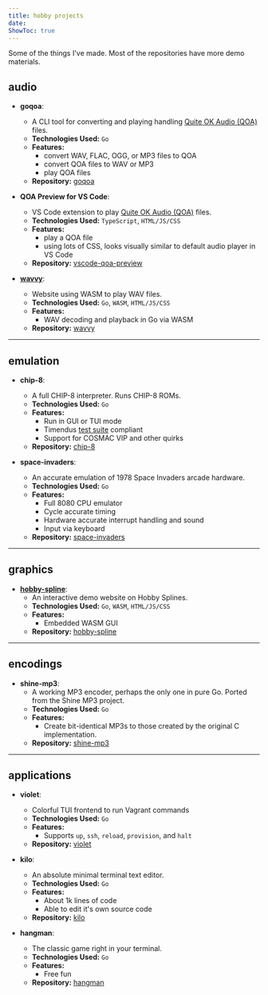 ```yaml
---
title: hobby projects
date:
ShowToc: true
---
```

Some of the things I've made. Most of the repositories have more demo materials.

## audio
- **goqoa**:
  - A CLI tool for converting and playing handling [Quite OK Audio (QOA)](https://qoaformat.org/) files.
  - **Technologies Used:** `Go`
  - **Features:**
    - convert WAV, FLAC, OGG, or MP3 files to QOA
    - convert QOA files to WAV or MP3
    - play QOA files
  - **Repository:** [goqoa](https://github.com/braheezy/goqoa)

- **QOA Preview for VS Code**:
  - VS Code extension to play [Quite OK Audio (QOA)](https://qoaformat.org/) files.
  - **Technologies Used:** `TypeScript`, `HTML/JS/CSS`
  - **Features:**
    - play a QOA file
    - using lots of CSS, looks visually similar to default audio player in VS Code
  - **Repository:** [vscode-qoa-preview](https://github.com/braheezy/vscode-qoa-preview)

- [**wavvy**](https://wavvy.braheezy.net/):
  - Website using WASM to play WAV files.
  - **Technologies Used:** `Go`, `WASM`, `HTML/JS/CSS`
  - **Features:**
    - WAV decoding and playback in Go via WASM
  - **Repository:** [wavvy](https://github.com/braheezy/wavvy)

---

## emulation

- **chip-8**:
  - A full CHIP-8 interpreter. Runs CHIP-8 ROMs.
  - **Technologies Used:** `Go`
  - **Features:**
    - Run in GUI or TUI mode
    - Timendus [test suite](https://github.com/Timendus/chip8-test-suite) compliant
    - Support for COSMAC VIP and other quirks
  - **Repository:** [chip-8](https://github.com/braheezy/chip-8)

- **space-invaders**:
  - An accurate emulation of 1978 Space Invaders arcade hardware.
  - **Technologies Used:** `Go`
  - **Features:**
    - Full 8080 CPU emulator
    - Cycle accurate timing
    - Hardware accurate interrupt handling and sound
    - Input via keyboard
  - **Repository:** [space-invaders](https://github.com/braheezy/space-invaders)

---

## graphics

- [**hobby-spline**](https://hobby-spline.braheezy.net/):
  - An interactive demo website on Hobby Splines.
  - **Technologies Used:** `Go`, `WASM`, `HTML/JS/CSS`
  - **Features:**
    - Embedded WASM GUI
  - **Repository:** [hobby-spline](https://github.com/braheezy/hobby-spline)

---

## encodings

- **shine-mp3**:
  - A working MP3 encoder, perhaps the only one in pure Go. Ported from the Shine MP3 project.
  - **Technologies Used:** `Go`
  - **Features:**
    - Create bit-identical MP3s to those created by the original C implementation.
  - **Repository:** [shine-mp3](https://github.com/braheezy/shine-mp3)

---

## applications

- **violet**:
  - Colorful TUI frontend to run Vagrant commands
  - **Technologies Used:** `Go`
  - **Features:**
    - Supports `up`, `ssh`, `reload`, `provision`, and `halt`
  - **Repository:** [violet](https://github.com/braheezy/violet)

- **kilo**:
  - An absolute minimal terminal text editor.
  - **Technologies Used:** `Go`
  - **Features:**
    - About 1k lines of code
    - Able to edit it's own source code
  - **Repository:** [kilo](https://github.com/braheezy/kilo)

- **hangman**:
  - The classic game right in your terminal.
  - **Technologies Used:** `Go`
  - **Features:**
    - Free fun
  - **Repository:** [hangman](https://github.com/braheezy/hangman)
